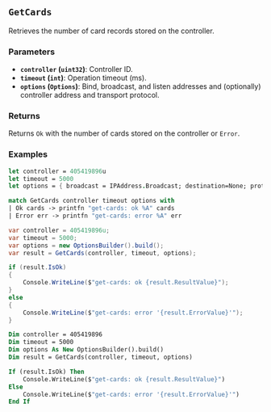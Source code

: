 ## `GetCards`

Retrieves the number of card records stored on the controller.

### Parameters
- **`controller` (`uint32`)**: Controller ID.
- **`timeout` (`int`)**: Operation timeout (ms).
- **`options` (`Options`)**: Bind, broadcast, and listen addresses and (optionally) controller address and transport protocol.

### Returns
Returns `Ok` with the number of cards stored on the controller or `Error`. 

### Examples

```fsharp
let controller = 405419896u
let timeout = 5000
let options = { broadcast = IPAddress.Broadcast; destination=None; protocol=None; debug = true }

match GetCards controller timeout options with
| Ok cards -> printfn "get-cards: ok %A" cards
| Error err -> printfn "get-cards: error %A" err
```

```csharp
var controller = 405419896u;
var timeout = 5000;
var options = new OptionsBuilder().build();
var result = GetCards(controller, timeout, options);

if (result.IsOk)
{
    Console.WriteLine($"get-cards: ok {result.ResultValue}");
}
else
{
    Console.WriteLine($"get-cards: error '{result.ErrorValue}'");
}
```

```vb
Dim controller = 405419896
Dim timeout = 5000
Dim options As New OptionsBuilder().build()
Dim result = GetCards(controller, timeout, options)

If (result.IsOk) Then
    Console.WriteLine($"get-cards: ok {result.ResultValue}")
Else
    Console.WriteLine($"get-cards: error '{result.ErrorValue}'")
End If
```
